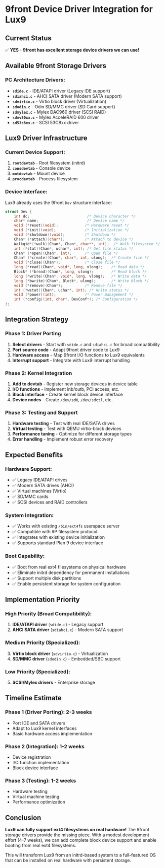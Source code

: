 # 9front Device Driver Integration for Lux9

## Current Status
✅ **YES - 9front has excellent storage device drivers we can use!**

## Available 9front Storage Drivers

### PC Architecture Drivers:
- **`sdide.c`** - IDE/ATAPI driver (Legacy IDE support)
- **`sdiahci.c`** - AHCI SATA driver (Modern SATA support)  
- **`sdvirtio.c`** - Virtio block driver (Virtualization)
- **`sdodin.c`** - Odin SD/MMC driver (SD Card support)
- **`sdmylex.c`** - Mylex DAC960 driver (SCSI RAID)
- **`sdmv50xx.c`** - Mylex AcceleRAID 600 driver
- **`sd53c8xx.c`** - SCSI 53C8xx driver

## Lux9 Driver Infrastructure

### Current Device Support:
1. **`rootdevtab`** - Root filesystem (initrd)
2. **`consdevtab`** - Console device
3. **`mntdevtab`** - Mount device
4. **`procdevtab`** - Process filesystem

### Device Interface:
Lux9 already uses the 9front `Dev` structure interface:
```c
struct Dev {
    int dc;                          /* Device character */
    char* name;                      /* Device name */
    void (*reset)(void);            /* Hardware reset */
    void (*init)(void);             /* Initialization */
    void (*shutdown)(void);         /* Shutdown */
    Chan* (*attach)(char*);         /* Attach to device */
    Walkqid*(*walk)(Chan*, Chan*, char**, int);  /* Walk filesystem */
    int (*stat)(Chan*, uchar*, int); /* Get file status */
    Chan* (*open)(Chan*, int);      /* Open file */
    Chan* (*create)(Chan*, char*, int, ulong);  /* Create file */
    void (*close)(Chan*);           /* Close file */
    long (*read)(Chan*, void*, long, vlong);    /* Read data */
    Block* (*bread)(Chan*, long, ulong);        /* Read block */
    long (*write)(Chan*, void*, long, vlong);   /* Write data */
    long (*bwrite)(Chan*, Block*, ulong);       /* Write block */
    void (*remove)(Chan*);          /* Remove file */
    int (*wstat)(Chan*, uchar*, int); /* Write status */
    void (*power)(int);             /* Power management */
    int (*config)(int, char*, DevConf*); /* Configuration */
};
```

## Integration Strategy

### Phase 1: Driver Porting
1. **Select drivers** - Start with `sdide.c` and `sdiahci.c` for broad compatibility
2. **Port source code** - Adapt 9front driver code to Lux9
3. **Hardware access** - Map 9front I/O functions to Lux9 equivalents
4. **Interrupt support** - Integrate with Lux9 interrupt handling

### Phase 2: Kernel Integration
1. **Add to devtab** - Register new storage devices in device table
2. **I/O functions** - Implement inb/outb, PCI access, etc.
3. **Block interface** - Create kernel block device interface
4. **Device nodes** - Create `/dev/sd0`, `/dev/sdctl`, etc.

### Phase 3: Testing and Support
1. **Hardware testing** - Test with real IDE/SATA drives
2. **Virtual testing** - Test with QEMU virtio-block devices
3. **Performance tuning** - Optimize for different storage types
4. **Error handling** - Implement robust error recovery

## Expected Benefits

### Hardware Support:
- ✅ Legacy IDE/ATAPI drives
- ✅ Modern SATA drives (AHCI)
- ✅ Virtual machines (Virtio)
- ✅ SD/MMC cards
- ✅ SCSI devices and RAID controllers

### System Integration:
- ✅ Works with existing `/bin/ext4fs` userspace server
- ✅ Compatible with 9P filesystem protocol
- ✅ Integrates with existing device initialization
- ✅ Supports standard Plan 9 device interface

### Boot Capability:
- ✅ Boot from real ext4 filesystems on physical hardware
- ✅ Eliminate initrd dependency for permanent installations
- ✅ Support multiple disk partitions
- ✅ Enable persistent storage for system configuration

## Implementation Priority

### High Priority (Broad Compatibility):
1. **IDE/ATAPI driver** (`sdide.c`) - Legacy support
2. **AHCI SATA driver** (`sdiahci.c`) - Modern SATA support

### Medium Priority (Specialized):
3. **Virtio block driver** (`sdvirtio.c`) - Virtualization
4. **SD/MMC driver** (`sdodin.c`) - Embedded/SBC support

### Low Priority (Specialized):
5. **SCSI/Mylex drivers** - Enterprise storage

## Timeline Estimate

### Phase 1 (Driver Porting): 2-3 weeks
- Port IDE and SATA drivers
- Adapt to Lux9 kernel interfaces
- Basic hardware access implementation

### Phase 2 (Integration): 1-2 weeks  
- Device registration
- I/O function implementation
- Block device interface

### Phase 3 (Testing): 1-2 weeks
- Hardware testing
- Virtual machine testing
- Performance optimization

## Conclusion

**Lux9 can fully support ext4 filesystems on real hardware!** The 9front storage drivers provide the missing piece. With a modest development effort (4-7 weeks), we can add complete block device support and enable booting from real ext4 filesystems.

This will transform Lux9 from an initrd-based system to a full-featured OS that can be installed on real hardware with persistent storage.